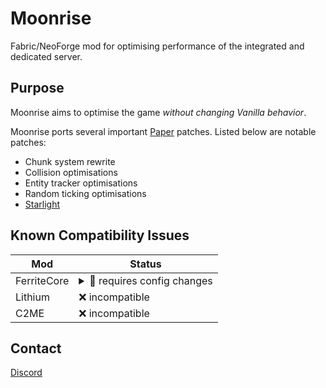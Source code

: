 Moonrise
==
Fabric/NeoForge mod for optimising performance of the integrated and dedicated server.


## Purpose
Moonrise aims to optimise the game *without changing Vanilla behavior*.

Moonrise ports several important [Paper](https://github.com/PaperMC/Paper/)
patches. Listed below are notable patches:
 - Chunk system rewrite
 - Collision optimisations
 - Entity tracker optimisations
 - Random ticking optimisations
 - [Starlight](https://github.com/PaperMC/Starlight/)

## Known Compatibility Issues
| Mod         | Status                                                                                                                                                                  |
|-------------|-------------------------------------------------------------------------------------------------------------------------------------------------------------------------|
| FerriteCore | <details><summary>📝 requires config changes</summary>In `config/ferritecore-mixin.toml`:<br/>Set `replaceNeighborLookup` and `replacePropertyMap` to `false`</details> |
| Lithium     | ❌ incompatible                                                                                                                                                          |
| C2ME        | ❌ incompatible                                                                                                                                                          |

## Contact
[Discord](https://discord.gg/tuinity)
